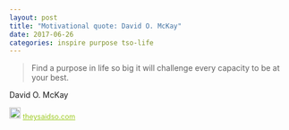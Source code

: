 ```yaml
---
layout: post
title: "Motivational quote: David O. McKay"
date: 2017-06-26
categories: inspire purpose tso-life
---
```

> Find a purpose in life so big it will challenge every capacity to be at your best.

David O. McKay

<span style="z-index:50;font-size:0.9em;"><img src="https://theysaidso.com/branding/theysaidso.png" height="20" width="20" alt="theysaidso.com"/><a href="https://theysaidso.com" title="Powered by quotes from theysaidso.com" style="color: #9fcc25; margin-left: 4px; vertical-align: middle;">theysaidso.com</a></span>
